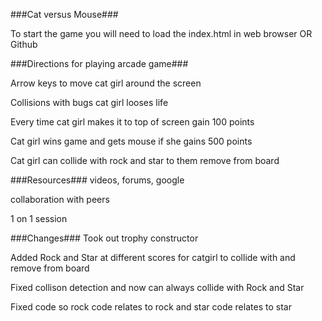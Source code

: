 ###Cat versus Mouse###

To start the game you will need to load the index.html in web browser
OR
Github


###Directions for playing arcade game###

Arrow keys to move cat girl around the screen

Collisions with bugs cat girl looses life

Every time cat girl makes it to top of screen gain 100 points

Cat girl wins game and gets mouse if she gains 500 points

Cat girl can collide with rock and star to them remove from board

###Resources###
videos, forums, google

collaboration with peers

1 on 1 session


###Changes###
Took out trophy constructor

Added Rock and Star at different scores for catgirl to collide with and remove from board

Fixed collison detection and now can always collide with Rock and Star

Fixed code so rock code relates to rock and star code relates to star
